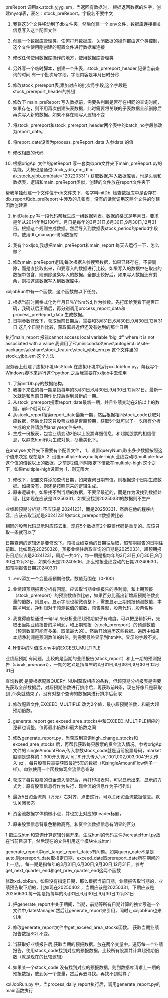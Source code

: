 preReport 调用ak.stock_yjyg_em，当返回有数据时，
根据返回数据的名字，创建mysql表，表名：stock_preReport。字段名不要中文

1. 我将这3个文件移动到了db文件夹，然后创建一个.env文件，数据库连接相关信息写入这个配置文件
2. 创建一个数据库管理类，任何打开数据库，关闭数据的操作都由这个类控制，这个文件使用刚创建的配置文件进行数据库连接
3. 修改任何使用数据库操作的地方，使用数据库管理类

1. 另外写一个临时脚本，创建一个头表，stock_prereport_header,记录当前查询的时间,有一个批次号字段，字段内容是年月日时分秒
2. 修改stock_prereport表,添加对应的批次号字段,这个字段是stock_prereport_header的外键

1. 修改下 main_preReport 写入数据前，需要头判断是否存在相同的查询时间，如果存在，则不用再次创建头表数据，此时需要将关联的子表数据全部删除后再次写入新的数据。如果不存在则写入逻辑不变

1. 将stock_prereport和stock_prereport_header两个表中的batch_no字段修改为report_date。
2. 将report_date设置为process_preReport_data 入参data 的值
3. 修改相应的代码

1. 根据origApi 文件的getReport 写一套类似pre文件夹下main_preReport.py的功能。大概也是通过stock_yjbb_em_df = ak.stock_yjbb_em(date="20220331") 获取数据,写入数据库表，也是头表和数据表，逻辑和main_preReport类似，创建的文件放在report文件夹下
    
    <!-- stock_prereport，stock_prereport_header，stock_report_header，stock_report， -->
帮我单独创建一个文件位于db文件夹下，名字叫initDb. 检查数据库中是否存在db_report和db_preReport 中涉及的几张表，没有的话就调用这两个文件的创建函数创建表

1. initData.py  写一段代码帮我生成一组数据列表。数据的格式是年月日。要求是年从2014年到2100年。月日是每年的3月31日,6月30日,9月30日,12月31日。根据这个规则生成数据。然后导入到数据表stock_period的period字段中。使用db_manager访问数据库

1. 我有个xxljob,我想把main_preReport和main_report 每天去运行一下，怎么做？

1. 修改main_preReport逻辑,每次根据入参搜索数据，如果已经存在，不要删除，而是直接取出来，和要写入的数据进行比较，如果写入的数据中在取出的数据中包含，则删除这条写入的数据。全部比较好后，如果写入数据还有剩余，则把这些数据写入到数据库中。

xxljobRun中有一个函数，这个函数做以下任务。
1. 根据当前时间格式化为年月日%Y%m%d,作为参数。先打印给我看下是否正确，我确认后正确后，再分别调用process_report_data和process_preReport_data 生成数据。
2. 日期参数修改下，获取当前日期后，需要和3月31日,6月30日,9月30日,12月31日 这几个日期作比较，获取离最近但还没有达到的那个日期


执行main_report 报错cannot access local variable 'big_df' where it is not associated with a value
我调用了F:\miniconda3\envs\autogen\Lib\site-packages\akshare\stock_feature\stock_yjbb_em.py 这个文件里的stock_yjbb_em 这个方法

服务器上创建了虚拟环境kksStock 在虚拟环境中运行xxlJobRun.py，帮我写个Windows脚本来运行这个python.之后我需要在xxljob中去使用


1. 了解initDb.py的数据结构。
2. 我接下来说的每一期是指每年的3月31日,6月30日,9月30日,12月31日。最新一次就是和当前日期作比较后得到最新的一期。
3. 从stock_prereport搜索report_date最新一期，并且业绩变动在2倍以上的数据。前5个就可以了
4. 从stock_report搜索report_date最新一期，然后根据相同stock_code获取对应数据，然后比较这只股票业绩是否超预期，获取5个就可以了。
5.所有分析生成的文件请放到analyse文件夹中。
6. 生成一份报表，包含业绩变动2倍以上股票详细信息，和超期股票的相信信息，以静态html作为生成对象，尽量美化下。


在analyse 文件夹下需要有个配置文件，
1，设置queryNum,取出多少数据按照这个值来决定,现在是5.
2. 设置multiple-low,multiple-high,业绩变动取multiple-low这个值的倍数以上的数据，之前是2倍,同时限定下倍数在multiple-high 这个之下，如果multiple-high设置为-1，则无限大


1. 修改下，配置文件添加查询日期，如果查询日期有值，则根据这个日期生成数据。如果没有，则还是按照原来的逻辑生成。
2. 原来逻辑中，如果找不到当期的数据，不要早最近的，而是作为没找到数据处理，比如现在应该是20250331，如果没找到20250331的数据则不生产

业绩超预期分析期: 不应该是 20241231，而是20250331，然后在他的程序内容，应该去取当期是20241231的stock_prereport数据做比较

相同的股票代码显示时应该去重，现在5个数据有2个股票代码是重复的。应该只取一条就可以了


日期查询的逻辑还是要修改下。预报业绩变动的日期往后取，超预期报告的日期往前取。比如现在20250328，预报业绩往后取查询的日期是20250331，超预期报告日期应该是20241231，周期一共4个，每一期是指每年的3月31日,6月30日,9月30日,12月31日，如果今天是20240506，那么预报业绩变动的日期20240630，超预期报告日期20240331

1. .env添加一个变量超预期倍数。数值范围在（0-100）
2. 业绩超预期报表分析有问题。应该取当期业绩报告的净利润，和上期预报（stock_prereport）的预测数值作比较，如果百分比高出新增超预期倍数变量的倍数，则显示。显示字段也稍微调整下，需要显示上期预报预测数值，本期净利润，净利润对于预测数值的倍数，预告类型，股票代码，股票名称

1. 我觉得直接通过一句sql,来分析业绩超预期似乎有难度。可以把逻辑拆开，先取出当期业绩报告的净利润，和上期预报（stock_prereport）的预测数值（预测数值可能有多条，取值最大的）。然后开始遍历这些数据。遍历中如果本期净利润是预测数值的N倍，则需要最终显示到html中。显示的字段不变。
2. N倍中的N 值取.env中的EXCEED_MULTIPLE


业绩超预期 有问题，比较的是当期的业绩报告(stock_report）和上一期的预测报告（stock_prereport），一期的定义是指每年的3月31日,6月30日,9月30日,12月31日

查询数据 是要根据配置QUERY_NUM获取相应的条数，但超预期分析报表是需要先获取全部数据后，对超预期倍数进行排序后，再获取前N条，现在好像只是获取到了5条就结束了，没有对整个查询的数据集进行排序后获取

1. 修改配置文件,EXCEED_MULTIPLE 改为2个值，最小超预期倍数，和最大超预期倍数。
2. generate_report get_exceed_area_stocks中和EXCEED_MULTIPLE相应的逻辑也调整，值再最小倍数和最大倍数之间

1. 修改generate_report.py，当获取到查询high_change_stocks和exceed_area_stocks 后，再帮我获取每只股票的资金流入情况。参考origApi文件的 singleAmountFlow,传入参数stock_code就是当前股票号码，market股则是这样的：300开头传入'bj','6'开头传入'sh','001,002,003,004'开头传入'sz'，每只股票只需要获取最近5天的数据（和singleAmountFlow例子一样）。单独使用一个函数做现金流信息查询

2. 获取了每只股票的资金流入情况后，再打印报表时，可以显示出来，显示的方式为：原有股票信息行作为头行，现金流的信息作为子行列出

1. 最近5日资金流向（万元）右对齐，点击这行，可以关闭资金流数据信息。默认关闭状态
2. 资金流数据字体稍微小点，并也加上对应的header标题， 
3. 原来股票信息背景色稍微高亮，和资金流数据信息有明显的区分

1.把生成html和查询计算逻辑分离开来，生成html的代码文件为createHtml.py放在当前目录下，然后现在的文件引用这个模块生成html

generate_report中get_target_report_dates有问题。如果query_date不是是auto,则prereport_date取指定日期，exceed_date取prereport_date所在期间的上一期，，每一期是指每年的3月31日,6月30日,9月30日,12月31日，参考get_next_quarter_end和get_prev_quarter_end这两个函数

修改xxlJobRun。如果没有指定日期，那么根据当前日期，业绩报告取当期的，业绩预告取下期的，比如现在20250402 ，当期应该是20250331，下期应该是20250630.每一期是指每年的3月31日,6月30日,9月30日,12月31日

1. 把generate_report中关于期间，当期，前期等所有日期计算的独立写道一个文件中,dateManager.然后让generate_report来引用，同时让xxljobRun也来引用

1. 修改generate_report文件中get_exceed_area_stocks函数。 获取当期业绩报告数据SQL不变。
2. 当获取好业绩报告后,获取当期的预报数据。放在两个变量中。遍历每一个业绩报告，使用stock_code找到对应的预报数据。比较所有股票并计算超预期倍数（就是现在的比较逻辑）
3. 如果某一个stock_code 没有找到对应的预报数据，则到数据库请求上一期的预报数据，放到另一个变量，然后再去寻找。再找不到就算了

xxlJobRun.py 中，当process_daily_report执行后，调用generate_report.py的main函数执行



